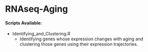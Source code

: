 # RNAseq-Aging

#### Scripts Available:

* Identifying_and_Clustering.R
  * Identifying genes whose expression changes with aging and clustering those
  genes using their expression trajectories.
